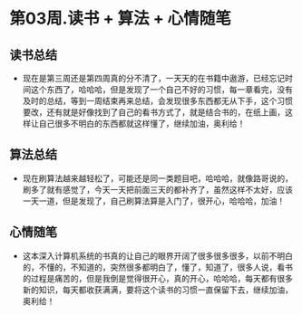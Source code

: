 # 第03周.读书 + 算法 + 心情随笔
## 读书总结
- 现在是第三周还是第四周真的分不清了，一天天的在书籍中遨游，已经忘记时间这个东西了，哈哈哈，但是发现了一个自己不好的习惯，每一章看完，没有及时的总结，等到一周结束再来总结，会发现很多东西都无从下手，这个习惯要改，还有就是好像找到了自己的看书方式了，就是结合书的，在纸上画，这样让自己很多不明白的东西都就这样懂了，继续加油，奥利给！

## 算法总结
- 现在刷算法越来越轻松了，可能还是同一类题目吧，哈哈哈，就像路哥说的，刷多了就有感觉了，今天一天把前面三天的都补齐了，虽然这样不太好，应该一天一道，但是发现了，自己刷算法算是入门了，很开心，哈哈哈，加油！

## 心情随笔
- 这本深入计算机系统的书真的让自己的眼界开阔了很多很多很多，以前不明白的，不懂的，不知道的，突然很多都明白了，懂了，知道了，很多人说，看书的过程是痛苦的，但是我倒是觉得很开心，真的开心，哈哈哈，每天都有很多新的知识，每天都收获满满，要将这个读书的习惯一直保留下去，继续加油，奥利给！

